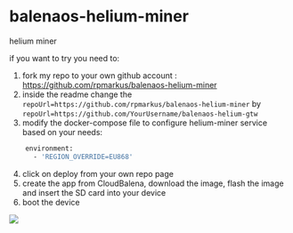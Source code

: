 # balenaos-helium-miner

helium miner

if you want to try you need to:
1) fork my repo to your own github account : https://github.com/rpmarkus/balenaos-helium-miner
2) inside the readme change the `repoUrl=https://github.com/rpmarkus/balenaos-helium-miner` by `repoUrl=https://github.com/YourUsername/balenaos-helium-gtw`
3) modify the docker-compose file to configure helium-miner service based on your needs:
```bash
    environment:
      - 'REGION_OVERRIDE=EU868'
```
4) click on deploy from your own repo page
5) create the app from CloudBalena, download the image, flash the image and insert the SD card into your device
6) boot the device

[![](https://www.balena.io/deploy.png)](https://dashboard.balena-cloud.com/deploy?repoUrl=https://github.com/rpmarkus/balenaos-helium-miner)
